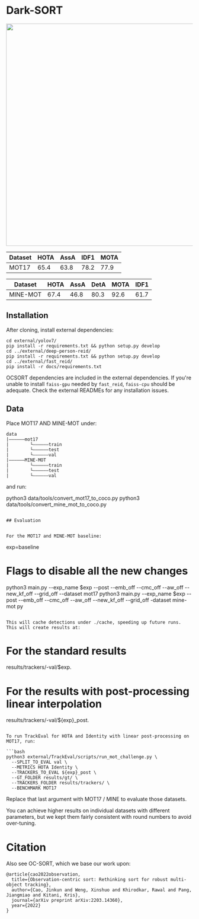 # Dark-SORT

<center>
<img src="pipeline.png" width="600"/>
</center>


| Dataset          | HOTA | AssA | IDF1 | MOTA  |
| ---------------- | ---- | ---- | ---- | ---- |
| MOT17 | 65.4 | 63.8 | 78.2 | 77.9 |


| Dataset          | HOTA | AssA | DetA | MOTA  | IDF1   |
| ---------------- | ---- | ---- | ---- | ---- | ----- | 
| MINE-MOT | 67.4 | 46.8 | 80.3 | 92.6| 61.7 | 


## Installation



After cloning, install external dependencies: 
```
cd external/yolov7/
pip install -r requirements.txt && python setup.py develop
cd ../external/deep-person-reid/
pip install -r requirements.txt && python setup.py develop
cd ../external/fast_reid/
pip install -r docs/requirements.txt
```

OCSORT dependencies are included in the external dependencies. If you're unable to install `faiss-gpu` needed by `fast_reid`, 
`faiss-cpu` should be adequate. Check the external READMEs for any installation issues.


## Data

Place MOT17 AND MINE-MOT under:

```
data
|——————mot17
|        └——————train
|        └——————test
|        └——————val
|——————MINE-MOT
|        └——————train
|        └——————test
|        └——————val
```

and run:


python3 data/tools/convert_mot17_to_coco.py
python3 data/tools/convert_mine_mot_to_coco.py
```

## Evaluation


For the MOT17 and MINE-MOT baseline:

```
exp=baseline
# Flags to disable all the new changes
python3 main.py --exp_name $exp --post --emb_off --cmc_off --aw_off --new_kf_off --grid_off --dataset mot17
python3 main.py --exp_name $exp --post --emb_off --cmc_off --aw_off --new_kf_off --grid_off -dataset mine-mot 
py
```

This will cache detections under ./cache, speeding up future runs. This will create results at:

```
# For the standard results
results/trackers/<DATASET NAME>-val/$exp.
# For the results with post-processing linear interpolation
results/trackers/<DATASET NAME>-val/${exp}_post.
```

To run TrackEval for HOTA and Identity with linear post-processing on MOT17, run:

```bash
python3 external/TrackEval/scripts/run_mot_challenge.py \
  --SPLIT_TO_EVAL val \
  --METRICS HOTA Identity \
  --TRACKERS_TO_EVAL ${exp}_post \
  --GT_FOLDER results/gt/ \
  --TRACKERS_FOLDER results/trackers/ \
  --BENCHMARK MOT17
```

Replace that last argument with MOT17 / MINE to evaluate those datasets.  


You can achieve higher results on individual datasets with different parameters, but we kept them fairly consistent with round 
numbers to avoid over-tuning.

# Citation
Also see OC-SORT, which we base our work upon: 
```
@article{cao2022observation,
  title={Observation-centric sort: Rethinking sort for robust multi-object tracking},
  author={Cao, Jinkun and Weng, Xinshuo and Khirodkar, Rawal and Pang, Jiangmiao and Kitani, Kris},
  journal={arXiv preprint arXiv:2203.14360},
  year={2022}
}
```
